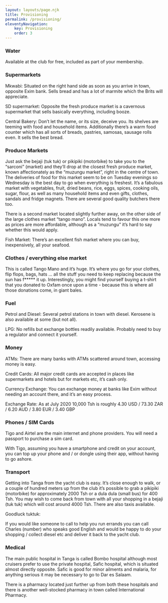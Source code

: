 ```yaml
---
layout: layouts/page.njk
title: Provisioning
permalink: /provisioning/
eleventyNavigation:
    key: Provisioning
    order: 3
---
```


### Water

Available at the club for free, included as part of your membership.

### Supermarkets

Mkwabi:  Situated on the right hand side as soon as you arrive in town, opposite Exim bank.  Sells bread and has a lot of marmite which the Brits will appreciate.

SD supermarket:  Opposite the fresh produce market is a cavernous supermarket that sells basically everything, including booze.  

Central Bakery:  Don’t let the name, or its size, deceive you. Its shelves are teeming with food and household items.  Additionally there’s a warm food counter which has all sorts of breads, pastries, samosas, sausage rolls even.  It sells the best bread. 

### Produce Markets

Just ask the bejaji (tuk tuk) or pikipiki (motorbike) to take you to the “sarconi” (market) and they’ll drop at the closest fresh produce market, known affectionately as the “muzungu market”, right in the centre of town.  The deliveries of food for this market seem to be on Tuesday evenings so Wednesday is the best day to go when everything is freshest.  It’s a fabulous market with vegetables, fruit, dried beans, rice, eggs, spices, cooking oils, sugar, flour, as well as many household items and even gifts, clothes, sandals and fridge magnets.  There are several good quality butchers there too. 

There is a second market located slightly further away, on the other side of the large clothes market “tango mano”.  Locals tend to favour this one more as prices are more affordable, although as a “muzungu” it’s hard to say whether this would apply. 

Fish Market:  There’s an excellent fish market where you can buy, inexpensively, all your seafood. 

### Clothes / everything else market

This is called Tango Mano and it’s huge.  It’s where you go for your clothes, flip flops, bags, hats … all the stuff you need to keep replacing because the sun has f***** it up.  Interestingly, you might find yourself buying a t-shirt that you donated to Oxfam once upon a time - because this is where all those donations come, in giant bales. 

### Fuel 

Petrol and Diesel: Several petrol stations in town with diesel.  Kerosene is also available at some (but not all).  

LPG:  No refills but exchange bottles readily available. Probably need to buy a regulator and connect it yourself.

### Money

ATMs:  There are many banks with ATMs scattered around town, accessing money is easy. 

Credit Cards:  All major credit cards are accepted in places like supermarkets and hotels but for markets etc, it’s cash only.

Currency Exchange:  You can exchange money at banks like Exim without needing an account there, and it’s an easy process. 

Exchange Rate:  As at July 2020
10,000 Tsh is roughly   4.30 USD  /  73.30 ZAR  /   6.20 AUD  /   3.80  EUR  /  3.40 GBP
		    
### Phones / SIM Cards

Tigo and Airtel are the main internet and phone providers.  You will need a passport to purchase a sim card.  

With Tigo, assuming you have a smartphone and credit on your account, you can top up your phone and / or dongle using their app, without having to go ashore.

### Transport

Getting into Tanga from the yacht club is easy.  It’s close enough to walk, or a couple of hundred meters up from the club it’s possible to grab a pikipiki (motorbike) for approximately 2000 Tsh or a dula dula (small bus) for 400 Tsh.  You may wish to come back from town with all your shopping in a bejaji (tuk tuk) which will cost around 4000 Tsh.  There are also taxis available. 

Goodluck tuktuk: 

If you would like someone to call to help you run errands you can call Charles (number) who speaks good English and would be happy to do your shopping / collect diesel etc and deliver it back to the yacht club. 


### Medical

The main public hospital in Tanga is called Bombo hospital although most cruisers prefer to use the private hospital, Safic hospital, which is situated almost directly opposite.  Safic is good for minor ailments and malaria, for anything serious it may be necessary to go to Dar es Salaam.

There is a pharmacy located just further up from both these hospitals and there is another well-stocked pharmacy in town called International Pharmacy.

